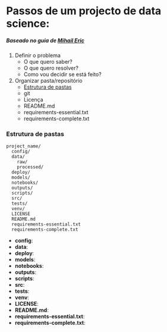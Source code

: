 # Passos de um projecto de data science:
##### Baseado no guia de [Mihail Eric](https://www.mihaileric.com/posts/setting-up-a-machine-learning-project/)

1. Definir o problema
	- O que quero saber?
 	- O que quero resolver?
 	- Como vou decidir se está feito?
2. Organizar pasta/repositório
	- [Estrutura de pastas](#estrutura-de-pastas)
	- git
	- Licença
	- README.md
	- requirements-essential.txt
	- requirements-complete.txt

### Estrutura de pastas
```
project_name/
  config/
  data/
    raw/
    processed/
  deploy/
  models/
  notebooks/
  outputs/
  scripts/
  src/
  tests/
  venv/
  LICENSE
  README.md
  requirements-essential.txt
  requirements-complete.txt
```

- **config**:
- **data**:
- **deploy**:
- **models**:
- **notebooks**:
- **outputs**:
- **scripts**:
- **src**:
- **tests**:
- **venv**:
- **LICENSE**:
- **README.md**:
- **requirements-essential.txt**:
- **requirements-complete.txt**:
